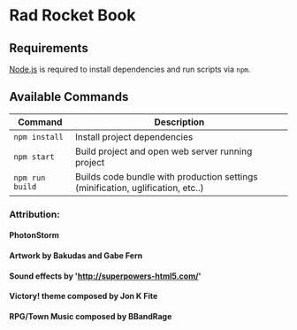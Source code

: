 # Rad Rocket Book

## Requirements

[Node.js](https://nodejs.org) is required to install dependencies and run scripts via `npm`.

## Available Commands

| Command | Description |
|---------|-------------|
| `npm install` | Install project dependencies |
| `npm start` | Build project and open web server running project |
| `npm run build` | Builds code bundle with production settings (minification, uglification, etc..) |

### Attribution:

#### PhotonStorm
#### Artwork by Bakudas and Gabe Fern
#### Sound effects by 'http://superpowers-html5.com/'
#### Victory! theme composed by Jon K Fite
#### RPG/Town Music composed by BBandRage
